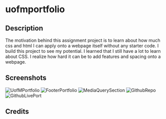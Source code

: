 # uofmportfolio

## Description

The motivation behind this assignment project is to learn about how much css and html I can apply onto a webpage itself without any starter code. I build this project to see my potential. I learned that I still have a lot to learn about CSS. I realize how hard it can be to add features and spacing onto a webpage.

## Screenshots
![UofMPortfolio]()
![FooterPortfolio]()
![MediaQuerySection]()
![GithubRepo]()
![GithubLivePort]()
## Credits

